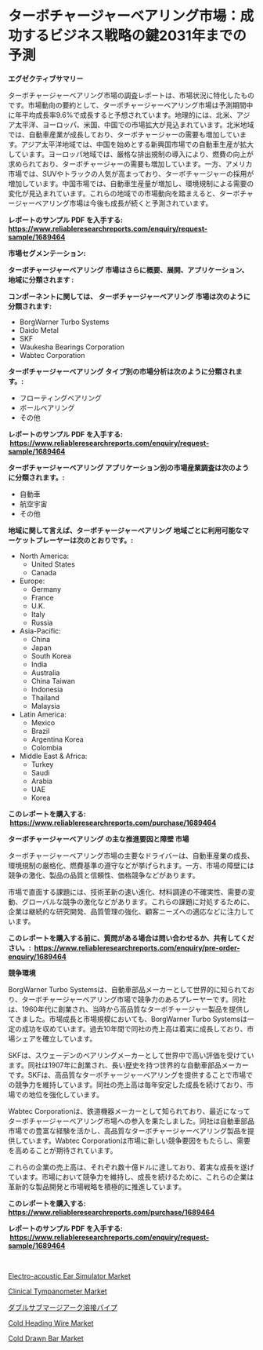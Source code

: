 <p><h1>ターボチャージャーベアリング市場：成功するビジネス戦略の鍵2031年までの予測</h1></p><p><strong>エグゼクティブサマリー</strong></p>
<p><p>ターボチャージャーベアリング市場の調査レポートは、市場状況に特化したものです。市場動向の要約として、ターボチャージャーベアリング市場は予測期間中に年平均成長率9.6%で成長すると予想されています。地理的には、北米、アジア太平洋、ヨーロッパ、米国、中国での市場拡大が見込まれています。北米地域では、自動車産業が成長しており、ターボチャージャーの需要も増加しています。アジア太平洋地域では、中国を始めとする新興国市場での自動車生産が拡大しています。ヨーロッパ地域では、厳格な排出規制の導入により、燃費の向上が求められており、ターボチャージャーの需要も増加しています。一方、アメリカ市場では、SUVやトラックの人気が高まっており、ターボチャージャーの採用が増加しています。中国市場では、自動車生産量が増加し、環境規制による需要の変化が見込まれています。これらの地域での市場動向を踏まえると、ターボチャージャーベアリング市場は今後も成長が続くと予測されています。</p></p>
<p><strong>レポートのサンプル PDF を入手する: <a href="https://www.reliableresearchreports.com/enquiry/request-sample/1689464">https://www.reliableresearchreports.com/enquiry/request-sample/1689464</a></strong></p>
<p><strong>市場セグメンテーション:</strong></p>
<p><strong> ターボチャージャーベアリング 市場はさらに概要、展開、アプリケーション、地域に分類されます :</strong></p>
<p><strong>コンポーネントに関しては、 ターボチャージャーベアリング 市場は次のように分類されます: &nbsp;</strong></p>
<p><ul><li>BorgWarner Turbo Systems</li><li>Daido Metal</li><li>SKF</li><li>Waukesha Bearings Corporation</li><li>Wabtec Corporation</li></ul></p>
<p><strong> ターボチャージャーベアリング タイプ別の市場分析は次のように分類されます。:</strong></p>
<p><ul><li>フローティングベアリング</li><li>ボールベアリング</li><li>その他</li></ul></p>
<p><strong>レポートのサンプル PDF を入手する: &nbsp;<a href="https://www.reliableresearchreports.com/enquiry/request-sample/1689464">https://www.reliableresearchreports.com/enquiry/request-sample/1689464</a></strong></p>
<p><strong> ターボチャージャーベアリング アプリケーション別の市場産業調査は次のように分類されます。:</strong></p>
<p><ul><li>自動車</li><li>航空宇宙</li><li>その他</li></ul></p>
<p><strong>地域に関して言えば、ターボチャージャーベアリング 地域ごとに利用可能なマーケットプレーヤーは次のとおりです。:</strong></p>
<p><ul>
    <li>
        North America:
        <ul>
            <li>United States</li>
            <li>Canada</li>
        </ul>
    </li>
    <li>
        Europe:
        <ul>
            <li>Germany</li>
            <li>France</li>
            <li>U.K.</li>
            <li>Italy</li>
            <li>Russia</li>
        </ul>
    </li>
    <li>
        Asia-Pacific:
        <ul>
            <li>China</li>
            <li>Japan</li>
            <li>South Korea</li>
            <li>India</li>
            <li>Australia</li>
            <li>China Taiwan</li>
            <li>Indonesia</li>
            <li>Thailand</li>
            <li>Malaysia</li>
        </ul>
    </li>
    <li>
        Latin America:
        <ul>
            <li>Mexico</li>
            <li>Brazil</li>
            <li>Argentina Korea</li>
            <li>Colombia</li>
        </ul>
    </li>
    <li>
        Middle East & Africa:
        <ul>
            <li>Turkey</li>
            <li>Saudi</li>
            <li>Arabia</li>
            <li>UAE</li>
            <li>Korea</li>
        </ul>
    </li>
    </ul></p>
<p><strong>このレポートを購入する: &nbsp;<a href="https://www.reliableresearchreports.com/purchase/1689464">https://www.reliableresearchreports.com/purchase/1689464</a></strong></p>
<p><strong>ターボチャージャーベアリング の主な推進要因と障壁 市場</strong></p>
<p><p>ターボチャージャーベアリング市場の主要なドライバーは、自動車産業の成長、環境規制の厳格化、燃費基準の遵守などが挙げられます。一方、市場の障壁には競争の激化、製品の品質と信頼性、価格競争などがあります。</p><p>市場で直面する課題には、技術革新の速い進化、材料調達の不確実性、需要の変動、グローバルな競争の激化などがあります。これらの課題に対処するために、企業は継続的な研究開発、品質管理の強化、顧客ニーズへの適応などに注力しています。</p></p>
<p><strong>このレポートを購入する前に、質問がある場合は問い合わせるか、共有してください。:&nbsp; <a href="https://www.reliableresearchreports.com/enquiry/pre-order-enquiry/1689464">https://www.reliableresearchreports.com/enquiry/pre-order-enquiry/1689464</a></strong></p>
<p><strong>競争環境</strong></p>
<p><p>BorgWarner Turbo Systemsは、自動車部品メーカーとして世界的に知られており、ターボチャージャーベアリング市場で競争力のあるプレーヤーです。同社は、1960年代に創業され、当時から高品質なターボチャージャー製品を提供してきました。市場成長と市場規模においても、BorgWarner Turbo Systemsは一定の成功を収めています。過去10年間で同社の売上高は着実に成長しており、市場シェアを確立しています。</p><p>SKFは、スウェーデンのベアリングメーカーとして世界中で高い評価を受けています。同社は1907年に創業され、長い歴史を持つ世界的な自動車部品メーカーです。SKFは、高品質なターボチャージャーベアリングを提供することで市場での競争力を維持しています。同社の売上高は毎年安定した成長を続けており、市場での地位を強化しています。</p><p>Wabtec Corporationは、鉄道機器メーカーとして知られており、最近になってターボチャージャーベアリング市場への参入を果たしました。同社は自動車部品市場での豊富な経験を活かし、高品質なターボチャージャーベアリング製品を提供しています。Wabtec Corporationは市場に新しい競争要因をもたらし、需要を高めることが期待されています。</p><p>これらの企業の売上高は、それぞれ数十億ドルに達しており、着実な成長を遂げています。市場において競争力を維持し、成長を続けるために、これらの企業は革新的な製品開発と市場戦略を積極的に推進しています。</p></p>
<p><strong>このレポートを購入する: &nbsp; <a href="https://www.reliableresearchreports.com/purchase/1689464">https://www.reliableresearchreports.com/purchase/1689464</a></strong></p>
<p><strong>レポートのサンプル PDF を入手する: &nbsp;<a href="https://www.reliableresearchreports.com/enquiry/request-sample/1689464">https://www.reliableresearchreports.com/enquiry/request-sample/1689464</a></strong><strong></strong></p>
<p>&nbsp;</p>
<p><p><a href="https://issuu.com/reportprime-2/docs/electro-acoustic-ear-simulator-market-size-2030.pp">Electro-acoustic Ear Simulator Market</a></p><p><a href="https://issuu.com/reportprime-2/docs/clinical-tympanometer-market-size-2030.pptx">Clinical Tympanometer Market</a></p><p><a href="https://github.com/sghwr779811674/Market-Research-Report-List-1/blob/main/8946284191785.md">ダブルサブマージアーク溶接パイプ</a></p><p><a href="https://github.com/mharielmesa/Market-Research-Report-List-2/blob/main/cold-heading-wire-market.md">Cold Heading Wire Market</a></p><p><a href="https://github.com/suaretopek9/Market-Research-Report-List-1/blob/main/cold-drawn-bar-market.md">Cold Drawn Bar Market</a></p></p>